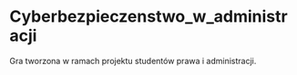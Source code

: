 # Cyberbezpieczenstwo_w_administracji
Gra tworzona w ramach projektu studentów prawa i administracji.
